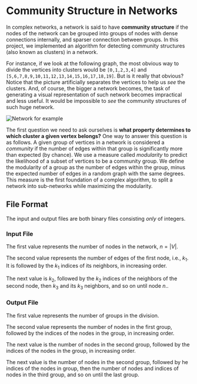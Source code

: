 # Community Structure in Networks

In complex networks, a network is said to have **community structure** if the nodes of the network can be grouped into groups of nodes with dense connections internally, and sparser connection between groups. In this project, we implemented an algorithm for detecting community structures (also known as clusters) in a network.

For instance, if we look at the following graph, the most obvious way to divide the vertices into clusters would be `[0,1,2,3,4]` and `[5,6,7,8,9,10,11,12,13,14,15,16,17,18,19]`. But is it really that obvious? Notice that the picture artificially separates the vertices to help us *see* the clusters. And, of course, the bigger a network becomes, the task of generating a visual representation of such network becomes impractical and less useful. It would be impossible to *see* the community structures of such huge network.

![Network for example](https://raw.githubusercontent.com/idodoron11/cproject-cluster/master/tests/graphs/graph4.svg?token=AA4TZMKH4AV5UZXSQN6SSSLAR2UXQ)

The first question we need to ask ourselves is **what property determines to which cluster a given vertex belongs?** One way to answer this question is as follows. A given group of vertices in a network is considered a *community* if the number of edges within that group is significantly more than expected (by chance). We use a measure called *modularity* to predict the likelihood of a subset of vertices to be a community group. We define the modularity of a group as the number of edges within the group, minus the expected number of edges in a random graph with the same degrees. This measure is the first foundation of a complex algorithm, to split a network into sub-networks while maximizing the modularity.





## File Format

The input and output files are both binary files consisting *only* of integers.

### Input File

The first value represents the number of nodes in the network, $n=\left | V \right |$.

The second value represents the number of edges of the first node, i.e., $k_1$. It is followed by the $k_1$ indices of its neighbors, in increasing order.

The next value is $k_2$, followed by the $k_2$ indices of the neighbors of the second node, then $k_3$ and its $k_3$ neighbors, and so on until node $n$..

### Output File

The first value represents the number of groups in the division.

The second value represents the number of nodes in the first group, followed by the indices of the nodes in the group, in increasing order.

The next value is the number of nodes in the second group, followed by the indices of the nodes in the group, in increasing order.

The next value is the number of nodes in the second group, followed by he indices of the nodes in group, then the number of nodes and indices of nodes in the third group, and so on until the last group.
